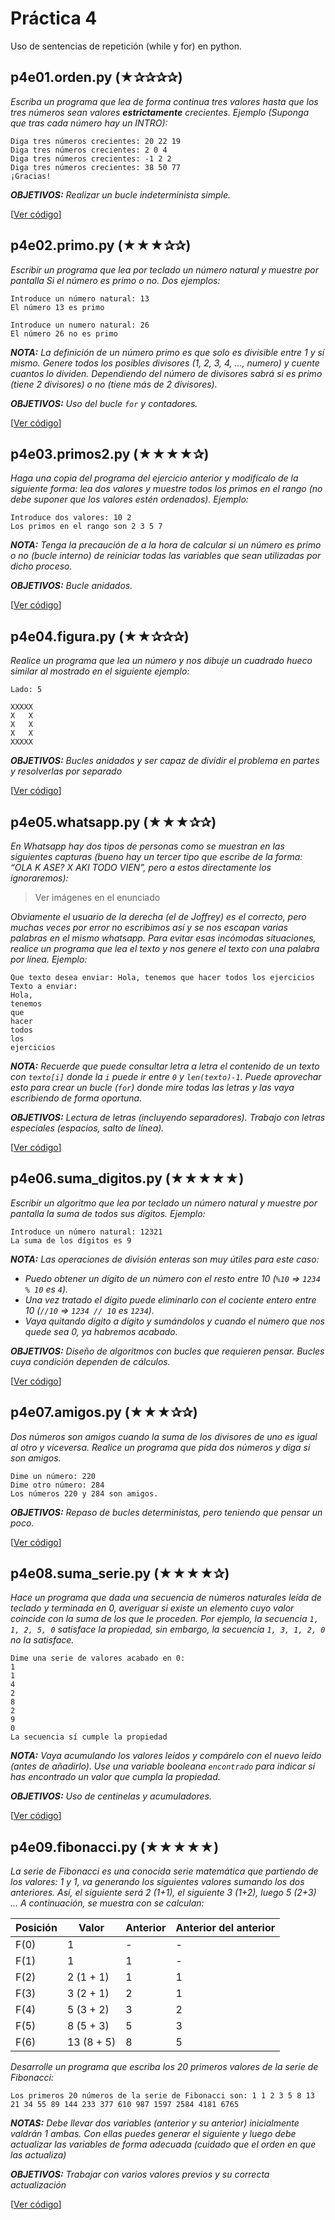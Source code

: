 # Práctica 4

Uso de sentencias de repetición (while y for) en python. 

## p4e01.orden.py (★✰✰✰✰) 
*Escriba un programa que lea de forma continua tres valores hasta que los tres números sean valores __estrictamente__ crecientes. Ejemplo (Suponga que tras cada número hay un INTRO):*

```
Diga tres números crecientes: 20 22 19
Diga tres números crecientes: 2 0 4
Diga tres números crecientes: -1 2 2
Diga tres números crecientes: 38 50 77
¡Gracias!
```

*__OBJETIVOS:__ Realizar un bucle indeterminista simple.*

[[Ver código](códigos/p4e01.orden.py)]

## p4e02.primo.py (★★★✰✰) 
*Escribir un programa que lea por teclado un número natural y muestre por pantalla Si el número es primo o no. Dos ejemplos:*

```
Introduce un número natural: 13
El número 13 es primo

Introduce un numero natural: 26
El número 26 no es primo
```

*__NOTA:__ La definición de un número primo es que solo es divisible entre 1 y sí mismo. Genere todos los posibles divisores (1, 2, 3, 4, …, numero) y cuente cuantos lo dividen. Dependiendo del número de divisores sabrá si es primo (tiene 2 divisores) o no (tiene más de 2 divisores).*

*__OBJETIVOS:__ Uso del bucle `for` y contadores.*

[[Ver código](códigos/p4e02.primo.py)]

## p4e03.primos2.py (★★★★✰) 
*Haga una copia del programa del ejercicio anterior y modifícalo de la siguiente forma: lea dos valores y muestre todos los primos en el rango (no debe suponer que los valores estén ordenados). Ejemplo:*

```
Introduce dos valores: 10 2
Los primos en el rango son 2 3 5 7
```

*__NOTA:__ Tenga la precaución de a la hora de calcular si un número es primo o no (bucle interno) de reiniciar todas las variables que sean utilizadas por dicho proceso.*

*__OBJETIVOS:__ Bucle anidados.*

[[Ver código](códigos/p4e03.primos2.py)]

## p4e04.figura.py (★★✰✰✰) 
*Realice un programa que lea un número y nos dibuje un cuadrado hueco similar al mostrado en el siguiente ejemplo:*

```
Lado: 5

XXXXX
X   X
X   X
X   X
XXXXX
```

*__OBJETIVOS:__ Bucles anidados y ser capaz de dividir el problema en partes y resolverlas por separado*

[[Ver código](códigos/p4e04.figura.py)]

## p4e05.whatsapp.py (★★★✰✰) 
*En Whatsapp hay dos tipos de personas como se muestran en las siguientes capturas (bueno hay un tercer tipo que escribe de la forma: “OLA K ASE? X AKI TODO VIEN”, pero a estos directamente los ignoraremos):*

> Ver imágenes en el enunciado
                                         
*Obviamente el usuario de la derecha (el de Joffrey) es el correcto, pero muchas veces por error no escribimos así y se nos escapan varias palabras en el mismo whatsapp. Para evitar esas incómodas situaciones, realice un programa que lea el texto y nos genere el texto con una palabra por línea. Ejemplo:*

```
Que texto desea enviar: Hola, tenemos que hacer todos los ejercicios
Texto a enviar:
Hola,
tenemos
que
hacer
todos
los
ejercicios
```

*__NOTA:__ Recuerde que puede consultar letra a letra el contenido de un texto con `texto[i]` donde la `i` puede ir entre `0` y `len(texto)-1`. Puede aprovechar esto para crear un bucle (`for`) donde mire todas las letras y las vaya escribiendo de forma oportuna.*

*__OBJETIVOS:__ Lectura de letras (incluyendo separadores). Trabajo con letras especiales (espacios, salto de línea).*

[[Ver código](códigos/p4e05.whatsapp.py)]

## p4e06.suma_digitos.py (★★★★★) 
*Escribir un algoritmo que lea por teclado un número natural y muestre por pantalla la suma de todos sus dígitos. Ejemplo:*

```
Introduce un número natural: 12321
La suma de los dígitos es 9
```

*__NOTA:__ Las operaciones de división enteras son muy útiles para este caso:*
* *Puedo obtener un dígito de un número con el resto entre 10 (`%10` => `1234 % 10` es `4`).*
* *Una vez tratado el dígito puede eliminarlo con el cociente entero entre 10 (`//10` => `1234 // 10` es `1234`).*
* *Vaya quitando dígito a dígito y sumándolos y cuando el número que nos quede sea 0, ya habremos acabado.*

*__OBJETIVOS:__ Diseño de algoritmos con bucles que requieren pensar. Bucles cuya condición dependen de cálculos.*

[[Ver código]()]

## p4e07.amigos.py (★★★✰✰) 
*Dos números son amigos cuando la suma de los divisores de uno es igual al otro y viceversa. Realice un programa que pida dos números y diga si son amigos.*

```
Dime un número: 220
Dime otro número: 284
Los números 220 y 284 son amigos.
```

*__OBJETIVOS:__ Repaso de bucles deterministas, pero teniendo que pensar un poco.*

[[Ver código]()]

## p4e08.suma_serie.py (★★★★✰) 
*Hace un programa que dada una secuencia de números naturales leída de teclado y terminada en 0, averiguar si existe un elemento cuyo valor coincide con la suma de los que le proceden. Por ejemplo, la secuencia `1, 1, 2, 5, 0` satisface la propiedad, sin embargo, la secuencia `1, 3, 1, 2, 0` no la satisface.*

```
Dime una serie de valores acabado en 0: 
1
1
4
2
8
2
9
0
La secuencia sí cumple la propiedad
```
*__NOTA:__ Vaya acumulando los valores leídos y compárelo con el nuevo leído (antes de añadirlo). Use una variable booleana `encontrado` para indicar si has encontrado un valor que cumpla la propiedad.*

*__OBJETIVOS:__ Uso de centinelas y acumuladores.*

[[Ver código]()]

## p4e09.fibonacci.py (★★★★★) 
*La serie de Fibonacci es una conocida serie matemática que partiendo de los valores: 1 y 1, va generando los siguientes valores sumando los dos anteriores. Así, el siguiente será 2 (1+1), el siguiente 3 (1+2), luego 5 (2+3) … A continuación, se muestra con se calculan:*

Posición | Valor |	Anterior	| Anterior del anterior
--- | --- | --- | ---
F(0) | 1 | - | -
F(1) | 1 | 1 | -
F(2) | 2 (1 + 1) | 1 | 1
F(3) | 3 (2 + 1) | 2 | 1
F(4) | 5 (3 + 2) | 3 | 2
F(5) | 8 (5 + 3) | 5 | 3
F(6) | 13 (8 + 5) | 8 | 5

*Desarrolle un programa que escriba los 20 primeros valores de la serie de Fibonacci:*

```
Los primeros 20 números de la serie de Fibonacci son: 1 1 2 3 5 8 13 21 34 55 89 144 233 377 610 987 1597 2584 4181 6765
```

*__NOTAS:__ Debe llevar dos variables (anterior y su anterior) inicialmente valdrán 1 ambas. Con ellas puedes generar el siguiente y luego debe actualizar las variables de forma adecuada (cuidado que el orden en que las actualiza)*

*__OBJETIVOS:__ Trabajar con varios valores previos y su correcta actualización*

[[Ver código]()]
